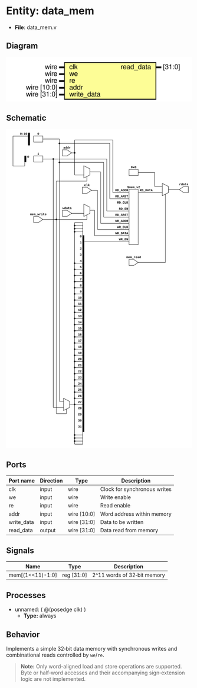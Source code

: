 
# Entity: data_mem 
- **File**: data_mem.v

## Diagram
![Diagram](../images/docs/data_mem.svg "Diagram")

## Schematic
![Schematic](../images/schematics/data_mem.svg "Schematic")
## Ports

| Port name  | Direction | Type        | Description |
| ---------- | --------- | ----------- | ----------- |
| clk        | input     | wire        | Clock for synchronous writes |
| we         | input     | wire        | Write enable |
| re         | input     | wire        | Read enable |
| addr       | input     | wire [10:0] | Word address within memory |
| write_data | input     | wire [31:0] | Data to be written |
| read_data  | output    | wire [31:0] | Data read from memory |

## Signals

| Name             | Type       | Description |
| ---------------- | ---------- | ----------- |
| mem[(1<<11)-1:0] | reg [31:0] | 2^11 words of 32‑bit memory |

## Processes
- unnamed: ( @(posedge clk) )
  - **Type:** always

## Behavior
Implements a simple 32‑bit data memory with synchronous writes and combinational reads controlled by `we`/`re`.

> **Note:** Only word-aligned load and store operations are supported. Byte or half‑word accesses and their accompanying sign‑extension logic are not implemented.
